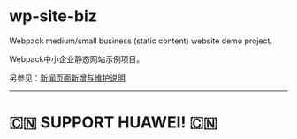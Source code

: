 # wp-site-biz

Webpack medium/small business (static content) website demo project. 

Webpack中小企业静态网站示例项目。

另参见：[新闻页面新增与维护说明](src/news/README.md)


***

# :cn: **SUPPORT HUAWEI!** :cn:
